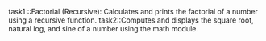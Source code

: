  task1 ::Factorial (Recursive): Calculates and prints the factorial of a number using a recursive function.
   task2::Computes and displays the square root, natural log, and sine of a number using the math module.

